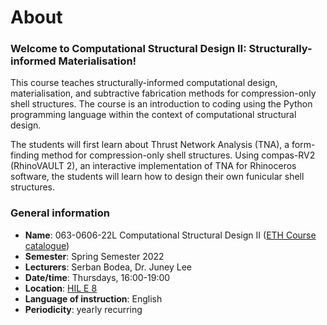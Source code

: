 # About

### Welcome to Computational Structural Design II: Structurally-informed Materialisation!

This course teaches structurally-informed computational design, materialisation, and subtractive fabrication methods for compression-only shell structures. The course is an introduction to coding using the Python programming language within the context of computational structural design.

The students will first learn about Thrust Network Analysis (TNA), a form-finding method for compression-only shell structures. Using compas-RV2 (RhinoVAULT 2), an interactive implementation of TNA for Rhinoceros software, the students will learn how to design their own funicular shell structures.&#x20;









### General information

* **Name**: 063-0606-22L  Computational Structural Design II ([ETH Course catalogue](http://www.vvz.ethz.ch/Vorlesungsverzeichnis/lerneinheit.view?semkez=2022S\&ansicht=KATALOGDATEN\&lerneinheitId=160011\&lang=en))
* **Semester**: Spring Semester 2022
* **Lecturers**: Serban Bodea, Dr. Juney Lee
* **Date/time**: Thursdays, 16:00-19:00
* **Location**: [HIL E 8](http://www.rauminfo.ethz.ch/Rauminfo/grundrissplan.gif?gebaeude=HIL\&geschoss=E\&raumNr=8\&lang=en)
* **Language of instruction**: English
* **Periodicity**: yearly recurring
